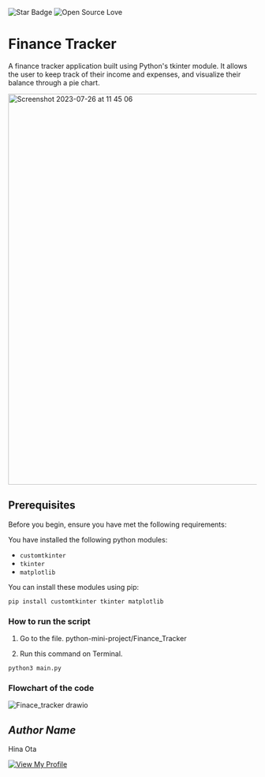 ![Star Badge](https://img.shields.io/static/v1?label=%F0%9F%8C%9F&message=If%20Useful&style=style=flat&color=BC4E99)
![Open Source Love](https://badges.frapsoft.com/os/v1/open-source.svg?v=103)

# Finance Tracker 
A finance tracker application built using Python's tkinter module. It allows the user to keep track of their income and expenses, and visualize their balance through a pie chart.

<img width="792" alt="Screenshot 2023-07-26 at 11 45 06" src="https://github.com/otahina/python-mini-project/assets/108225969/eaa973ee-b9f8-4f1f-8367-066a5462d167">

## Prerequisites
Before you begin, ensure you have met the following requirements:

You have installed the following python modules:

* `customtkinter`
* `tkinter`
* `matplotlib`

You can install these modules using pip:

```
pip install customtkinter tkinter matplotlib
```

### How to run the script

1. Go to the file. python-mini-project/Finance_Tracker

2. Run this command on Terminal.

```
python3 main.py
```

### Flowchart of the code

![Finace_tracker drawio](https://github.com/otahina/python-mini-project/assets/108225969/5a5e379a-6aae-48cb-8a22-482c4051f844)

## *Author Name*

Hina Ota

[![View My Profile](https://img.shields.io/badge/View-My_Profile-green?logo=GitHub)](https://github.com/otahina)
